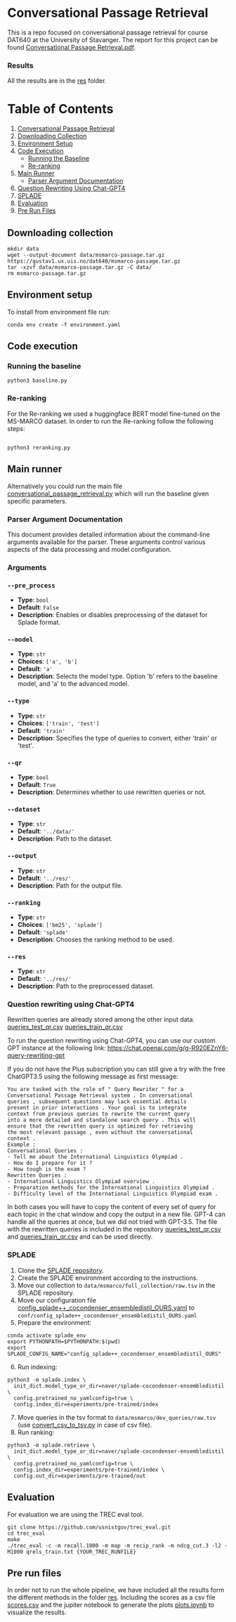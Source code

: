 # Conversational Passage Retrieval

This is a repo focused on conversational passage retrieval for course DAT640 at the University of Stavanger. The report for this project can be found [Conversational Passage Retrieval.pdf](Consersational%20Passage%20Retrival.pdf).


### Results
All the results are in the [res](res) folder.

# Table of Contents
1. [Conversational Passage Retrieval](#conversational-passage-retrieval)
2. [Downloading Collection](#downloading-collection)
3. [Environment Setup](#environment-setup)
4. [Code Execution](#code-execution)
   - [Running the Baseline](#running-the-baseline)
   - [Re-ranking](#re-ranking)
5. [Main Runner](#main-runner)
   - [Parser Argument Documentation](#parser-argument-documentation)
7. [Question Rewriting Using Chat-GPT4](#question-rewriting-using-chat-gpt4)
8. [SPLADE](#splade)
9. [Evaluation](#evaluation)
10. [Pre Run Files](#pre-run-files)


## Downloading collection
```
mkdir data
wget --output-document data/msmarco-passage.tar.gz https://gustav1.ux.uis.no/dat640/msmarco-passage.tar.gz
tar -xzvf data/msmarco-passage.tar.gz -C data/
rm msmarco-passage.tar.gz
```

## Environment setup

To install from environment file run:
```
conda env create -f environment.yaml
```

## Code execution

### Running the baseline

```
python3 baseline.py
```


### Re-ranking
For the Re-ranking we used a huggingface BERT model fine-tuned on the MS-MARCO dataset.
In order to run the Re-ranking follow the following steps:
```

python3 reranking.py
```

## Main runner

Alternatively you could run the main file [conversational_passage_retrieval.py](src%conversational_passage_retrieval.py) which will run the baseline given specific parameters.

### Parser Argument Documentation

This document provides detailed information about the command-line arguments available for the parser. These arguments control various aspects of the data processing and model configuration.

### Arguments

### `--pre_process`

- **Type**: `bool`
- **Default**: `False`
- **Description**: Enables or disables preprocessing of the dataset for Splade format.

### `--model`
- **Type**: `str`
- **Choices**: `['a', 'b']`
- **Default**: `'a'`
- **Description**: Selects the model type. Option 'b' refers to the baseline model, and 'a' to the advanced model.

### `--type`
- **Type**: `str`
- **Choices**: `['train', 'test']`
- **Default**: `'train'`
- **Description**: Specifies the type of queries to convert, either 'train' or 'test'.


### `--qr`
- **Type**: `bool`
- **Default**: `True`
- **Description**: Determines whether to use rewritten queries or not.

### `--dataset`
- **Type**: `str`
- **Default**: `'../data/'`
- **Description**: Path to the dataset.


### `--output`
- **Type**: `str`
- **Default**: `'../res/'`
- **Description**: Path for the output file.


### `--ranking`
- **Type**: `str`
- **Choices**: `['bm25', 'splade']`
- **Default**: `'splade'`
- **Description**: Chooses the ranking method to be used.


### `--res`
- **Type**: `str`
- **Default**: `'../res/'`
- **Description**: Path to the preprocessed dataset.

### Question rewriting using Chat-GPT4

Rewritten queries are already stored among the other input data.
[queries_test_qr.csv](data%2Fqueries_test_qr.csv)
[queries_train_qr.csv](data%2Fqueries_train_qr.csv)


To run the question rewriting using Chat-GPT4, you can use our custom GPT instance at the following link: https://chat.openai.com/g/g-R920EZnY6-query-rewriting-gpt

If you do not have the Plus subscription you can still give a try with the free ChatGPT3.5 using the following message as first message:
``` 
You are tasked with the role of " Query Rewriter " for a
Conversational Passage Retrieval system . In conversational
queries , subsequent questions may lack essential details
present in prior interactions . Your goal is to integrate
context from previous queries to rewrite the current query
into a more detailed and standalone search query . This will
ensure that the rewritten query is optimized for retrieving
the most relevant passage , even without the conversational
context .
Example :
Conversational Queries :
- Tell me about the International Linguistics Olympiad .
- How do I prepare for it ?
- How tough is the exam ?
Rewritten Queries :
- International Linguistics Olympiad overview .
- Preparation methods for the International Linguistics Olympiad .
- Difficulty level of the International Linguistics Olympiad exam .
```

In both cases you will have to copy the content of every set of query for each topic in the chat window and copy the output in a new file. GPT-4 can handle all the queries at once, but we did not tried with GPT-3.5.
The file with the rewritten queries is included in the repository [queries_test_qr.csv](data%2Fqueries_test_qr.csv) and [queries_train_qr.csv](data%2Fqueries_train_qr.csv) and can be used directly.

### SPLADE

1. Clone the [SPLADE repository](https://github.com/naver/splade).
2. Create the SPLADE environment according to the instructions.
3. Move our collection to `data/msmarco/full_collection/raw.tsv` in the SPLADE repository.
4. Move our configuration file [config_splade++_cocondenser_ensembledistil_OURS.yaml](config%2Fconfig_splade%2B%2B_cocondenser_ensembledistil_OURS.yaml) to `conf/config_splade++_cocondenser_ensembledistil_OURS.yaml`
5. Prepare the environment:
```
conda activate splade_env
export PYTHONPATH=$PYTHONPATH:$(pwd)
export SPLADE_CONFIG_NAME="config_splade++_cocondenser_ensembledistil_OURS"
```
6. Run indexing:
```
python3 -m splade.index \
  init_dict.model_type_or_dir=naver/splade-cocondenser-ensembledistil \
  config.pretrained_no_yamlconfig=true \
  config.index_dir=experiments/pre-trained/index
```
7. Move queries in the tsv format to `data/msmarco/dev_queries/raw.tsv` (use [convert_csv_to_tsv.py](src%2Fconvert_csv_to_tsv.py) in case of csv file).
8. Run ranking:
```
python3 -m splade.retrieve \
  init_dict.model_type_or_dir=naver/splade-cocondenser-ensembledistil \
  config.pretrained_no_yamlconfig=true \
  config.index_dir=experiments/pre-trained/index \
  config.out_dir=experiments/pre-trained/out
```


## Evaluation

For evaluation we are using the TREC eval tool.

```
git clone https://github.com/usnistgov/trec_eval.git
cd trec_eval
make
./trec_eval -c -m recall.1000 -m map -m recip_rank -m ndcg_cut.3 -l2 -M1000 qrels_train.txt {YOUR_TREC_RUNFILE}
```

## Pre run files

In order not to run the whole pipeline, we have included all the results form the different methods in the folder [res](res). Including the scores as a csv file [scores.csv](res%2Fscores.csv) and the jupiter notebook to generate the plots [plots.ipynb](res%2Fplots.ipynb) to visualize the results.
